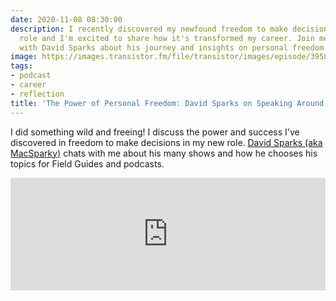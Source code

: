 ```yaml
---
date: 2020-11-08 08:30:00
description: I recently discovered my newfound freedom to make decisions in a new
  role and I'm excited to share how it's transformed my career. Join me as I chat
  with David Sparks about his journey and insights on personal freedom.
image: https://images.transistor.fm/file/transistor/images/episode/395855/1604811210-artwork.jpg
tags:
- podcast
- career
- reflection
title: 'The Power of Personal Freedom: David Sparks on Speaking Around Multiple Interests'
---
```


I did something wild and freeing! I discuss the power and success I've discovered in freedom to make decisions in my new role. [David Sparks (aka MacSparky)](https://macsparky.com) chats with me about his many shows and how he chooses his topics for Field Guides and podcasts.

<iframe width="100%" height="180" frameborder="no" scrolling="no" seamless src="https://share.transistor.fm/e/b307f8ac"></iframe>
